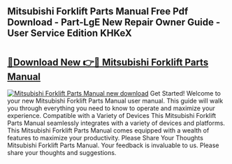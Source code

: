 ## Mitsubishi Forklift Parts Manual Free Pdf Download - Part-LgE New Repair Owner Guide - User Service Edition KHKeX

# <h2><a href="http://bc12058.oget.top/?id=Mitsubishi+Forklift+Parts+Manual">🔗Download New 👉🔴 Mitsubishi Forklift Parts Manual</a></h2>

[![Mitsubishi Forklift Parts Manual new download](https://i.imgur.com/5g1atiW.png)](http://bc12058.oget.top/?id=Mitsubishi+Forklift+Parts+Manual)
Get Started! Welcome to your new Mitsubishi Forklift Parts Manual user manual. This guide will walk you through everything you need to know to operate and maximize your experience. Compatible with a Variety of Devices This Mitsubishi Forklift Parts Manual seamlessly integrates with a variety of devices and platforms. This Mitsubishi Forklift Parts Manual comes equipped with a wealth of features to maximize your productivity. Please Share Your Thoughts Mitsubishi Forklift Parts Manual. Your feedback is invaluable to us. Please share your thoughts and suggestions.
